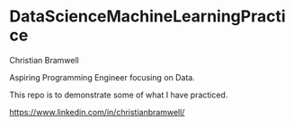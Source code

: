 # DataScienceMachineLearningPractice

Christian Bramwell

Aspiring Programming Engineer focusing on Data.

This repo is to demonstrate some of what I have practiced.

https://www.linkedin.com/in/christianbramwell/
